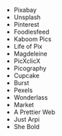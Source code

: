 - Pixabay
- Unsplash
- Pinterest
- Foodiesfeed
- Kaboom Pics
- Life of Pix
- Magdeleine
- PicXclicX
- Picography
- Cupcake
- Burst
- Pexels
- Wonderlass
- Market
- A Prettier Web
- Just Arpi
- She Bold

